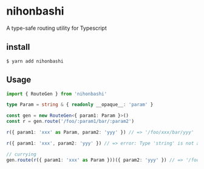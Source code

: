 # nihonbashi

A type-safe routing utility for Typescript

## install

```
$ yarn add nihonbashi
```

## Usage

```typescript
import { RouteGen } from 'nihonbashi'

type Param = string & { readonly __opaque__: 'param' }

const gen = new RouteGen<{ param1: Param }>()
const r = gen.route('/foo/:param1/bar/:param2')

r({ param1: 'xxx' as Param, param2: 'yyy' }) // => '/foo/xxx/bar/yyy'

r({ param1: 'xxx', param2: 'yyy' }) // => error: Type 'string' is not assignable to type 'Param'.

// currying
gen.route(r({ param1: 'xxx' as Param }))({ param2: 'yyy' }) // => '/foo/xxx/bar/yyy'
```
